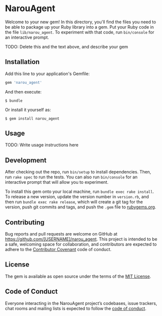 # NarouAgent

Welcome to your new gem! In this directory, you'll find the files you need to be able to package up your Ruby library into a gem. Put your Ruby code in the file `lib/narou_agent`. To experiment with that code, run `bin/console` for an interactive prompt.

TODO: Delete this and the text above, and describe your gem

## Installation

Add this line to your application's Gemfile:

```ruby
gem 'narou_agent'
```

And then execute:

    $ bundle

Or install it yourself as:

    $ gem install narou_agent

## Usage

TODO: Write usage instructions here

## Development

After checking out the repo, run `bin/setup` to install dependencies. Then, run `rake spec` to run the tests. You can also run `bin/console` for an interactive prompt that will allow you to experiment.

To install this gem onto your local machine, run `bundle exec rake install`. To release a new version, update the version number in `version.rb`, and then run `bundle exec rake release`, which will create a git tag for the version, push git commits and tags, and push the `.gem` file to [rubygems.org](https://rubygems.org).

## Contributing

Bug reports and pull requests are welcome on GitHub at https://github.com/[USERNAME]/narou_agent. This project is intended to be a safe, welcoming space for collaboration, and contributors are expected to adhere to the [Contributor Covenant](http://contributor-covenant.org) code of conduct.

## License

The gem is available as open source under the terms of the [MIT License](https://opensource.org/licenses/MIT).

## Code of Conduct

Everyone interacting in the NarouAgent project’s codebases, issue trackers, chat rooms and mailing lists is expected to follow the [code of conduct](https://github.com/[USERNAME]/narou_agent/blob/master/CODE_OF_CONDUCT.md).
